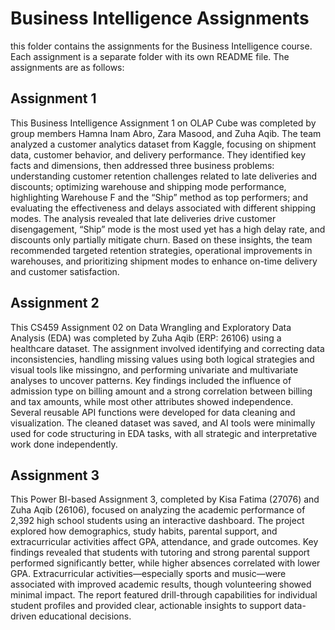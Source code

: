 # Business Intelligence Assignments
this folder contains the assignments for the Business Intelligence course. Each assignment is a separate folder with its own README file. The assignments are as follows:

## Assignment 1
This Business Intelligence Assignment 1 on OLAP Cube was completed by group members Hamna Inam Abro, Zara Masood, and Zuha Aqib. The team analyzed a customer analytics dataset from Kaggle, focusing on shipment data, customer behavior, and delivery performance. They identified key facts and dimensions, then addressed three business problems: understanding customer retention challenges related to late deliveries and discounts; optimizing warehouse and shipping mode performance, highlighting Warehouse F and the “Ship” method as top performers; and evaluating the effectiveness and delays associated with different shipping modes. The analysis revealed that late deliveries drive customer disengagement, “Ship” mode is the most used yet has a high delay rate, and discounts only partially mitigate churn. Based on these insights, the team recommended targeted retention strategies, operational improvements in warehouses, and prioritizing shipment modes to enhance on-time delivery and customer satisfaction.

## Assignment 2
This CS459 Assignment 02 on Data Wrangling and Exploratory Data Analysis (EDA) was completed by Zuha Aqib (ERP: 26106) using a healthcare dataset. The assignment involved identifying and correcting data inconsistencies, handling missing values using both logical strategies and visual tools like missingno, and performing univariate and multivariate analyses to uncover patterns. Key findings included the influence of admission type on billing amount and a strong correlation between billing and tax amounts, while most other attributes showed independence. Several reusable API functions were developed for data cleaning and visualization. The cleaned dataset was saved, and AI tools were minimally used for code structuring in EDA tasks, with all strategic and interpretative work done independently.

## Assignment 3
This Power BI-based Assignment 3, completed by Kisa Fatima (27076) and Zuha Aqib (26106), focused on analyzing the academic performance of 2,392 high school students using an interactive dashboard. The project explored how demographics, study habits, parental support, and extracurricular activities affect GPA, attendance, and grade outcomes. Key findings revealed that students with tutoring and strong parental support performed significantly better, while higher absences correlated with lower GPA. Extracurricular activities—especially sports and music—were associated with improved academic results, though volunteering showed minimal impact. The report featured drill-through capabilities for individual student profiles and provided clear, actionable insights to support data-driven educational decisions.